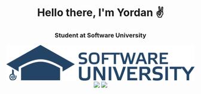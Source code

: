 <h1 align="center"> Hello there, I'm Yordan ✌</h1>

<h3 align="center">Student at Software University</h3> 

<img src="https://github.com/FlameFenix/Certificates-Softuni/blob/main/pictures/softuni%20logo.png?raw=true">

<div align="center">  
  
<img height=160em src="https://github-readme-stats.vercel.app/api?username=FlameFenix&show_icons=true&theme=radical">
<img height=160em src="https://github-readme-stats.vercel.app/api/top-langs/?username=FlameFenix&layout=compact&theme=radical">
  
 </div>

